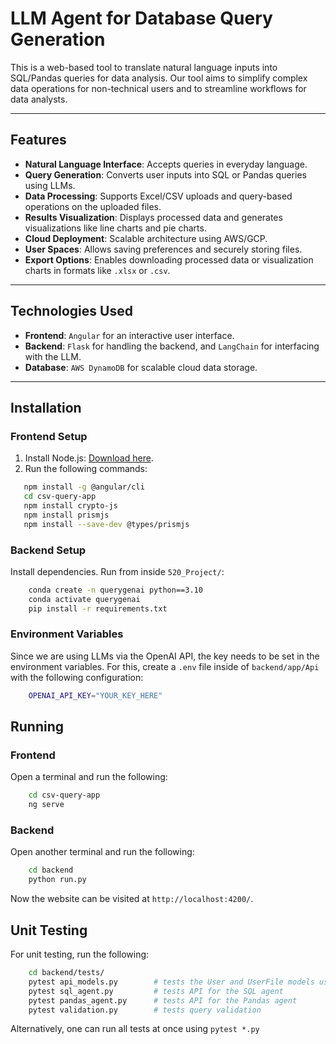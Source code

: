 # LLM Agent for Database Query Generation

This is a web-based tool to translate natural language inputs into SQL/Pandas queries for data analysis. Our tool aims to simplify complex data operations for non-technical users and to streamline workflows for data analysts.

---

## Features  
- **Natural Language Interface**: Accepts queries in everyday language.  
- **Query Generation**: Converts user inputs into SQL or Pandas queries using LLMs.  
- **Data Processing**: Supports Excel/CSV uploads and query-based operations on the uploaded files.  
- **Results Visualization**: Displays processed data and generates visualizations like line charts and pie charts.  
- **Cloud Deployment**: Scalable architecture using AWS/GCP.  
- **User Spaces**: Allows saving preferences and securely storing files.  
- **Export Options**: Enables downloading processed data or visualization charts in formats like `.xlsx` or `.csv`.  

<!-- ---

## Use Cases  
### 1. Upload Data  
- Upload Excel/CSV files via the web interface.  
- Validates the file format and processes it accordingly.  

### 2. Enter Natural Language Query  
- Users provide queries in natural language (e.g., "Show the top 5 sales regions").  
- LLM interprets the query and translates it into SQL/Pandas commands.  

### 3. Generate and Execute Query  
- Prompts LLM with user input and sample data to generate queries.  
- Automatically checks query safety before execution.  

### 4. Visualize Results  
- Users can view the LLM-generated query and processed results.  
- Create charts by selecting columns and visualization types.  

### 5. Export Results  
- Export processed data as XLSX, CSV, or other formats.  
- Download visualization charts.   -->

---

## Technologies Used
- **Frontend**: `Angular` for an interactive user interface.  
- **Backend**: `Flask` for handling the backend, and `LangChain` for interfacing with the LLM.  
- **Database**: `AWS DynamoDB` for scalable cloud data storage.  
<!-- - **Deployment**: Docker for containerization and AWS/GCP for cloud deployment.   -->

---

## Installation  

### Frontend Setup  
1. Install Node.js: [Download here](https://nodejs.org/).  
2. Run the following commands:  
```bash  
   npm install -g @angular/cli  
   cd csv-query-app  
   npm install crypto-js  
   npm install prismjs
   npm install --save-dev @types/prismjs
```

### Backend Setup  
Install dependencies. Run from inside `520_Project/`:
```bash
    conda create -n querygenai python==3.10
    conda activate querygenai
    pip install -r requirements.txt
```

### Environment Variables
Since we are using LLMs via the OpenAI API, the key needs to be set in the environment variables. For this, create a `.env` file inside of `backend/app/Api` with the following configuration:
```bash
    OPENAI_API_KEY="YOUR_KEY_HERE"
```

## Running

### Frontend
Open a terminal and run the following:
```bash
    cd csv-query-app  
    ng serve
```

### Backend
Open another terminal and run the following:
```bash
    cd backend
    python run.py
```

Now the website can be visited at `http://localhost:4200/`.

## Unit Testing
For unit testing, run the following:
```bash
    cd backend/tests/
    pytest api_models.py        # tests the User and UserFile models used in the backend
    pytest sql_agent.py         # tests API for the SQL agent
    pytest pandas_agent.py      # tests API for the Pandas agent
    pytest validation.py        # tests query validation         
```
Alternatively, one can run all tests at once using `pytest *.py`
